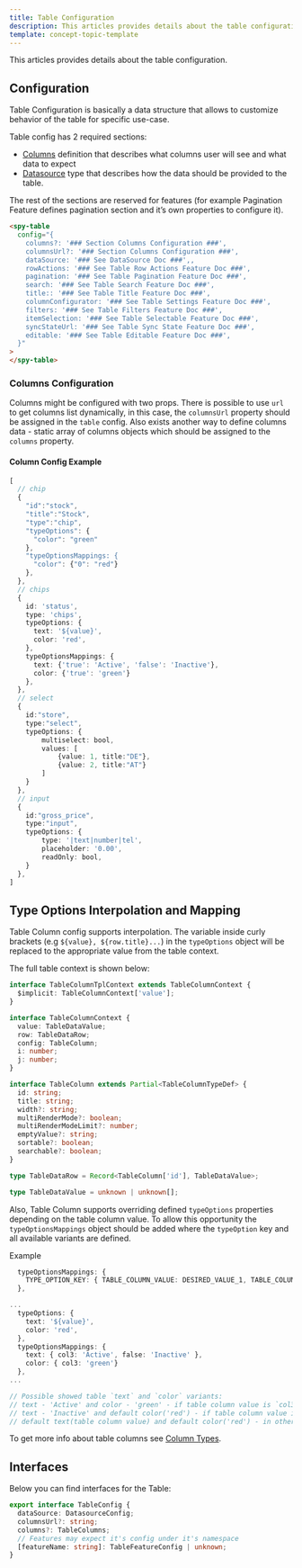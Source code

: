 ```yaml
---
title: Table Configuration
description: This articles provides details about the table configuration.
template: concept-topic-template
---
```


This articles provides details about the table configuration.

## Configuration

Table Configuration is basically a data structure that allows to customize behavior of the table for specific use-case.

Table config has 2 required sections:

- [Columns](#columns-configuration) definition that describes what columns user will see and what data to expect
- [Datasource](/docs/marketplace/dev/front-end/ui-components-library/datasources/) type that describes how the data should be provided to the table.

The rest of the sections are reserved for features (for example Pagination Feature defines pagination section and it’s own properties to configure it).

```html
<spy-table
  config="{
    columns?: '### Section Columns Configuration ###',
    columnsUrl?: '### Section Columns Configuration ###',
    dataSource: '### See DataSource Doc ###',,
    rowActions: '### See Table Row Actions Feature Doc ###',
    pagination: '### See Table Pagination Feature Doc ###',
    search: '### See Table Search Feature Doc ###',
    title:: '### See Table Title Feature Doc ###',
    columnConfigurator: '### See Table Settings Feature Doc ###',
    filters: '### See Table Filters Feature Doc ###',
    itemSelection: '### See Table Selectable Feature Doc ###',
    syncStateUrl: '### See Table Sync State Feature Doc ###',
    editable: '### See Table Editable Feature Doc ###',
  }"
>
</spy-table>
```

### Columns Configuration

Columns might be configured with two props. There is possible to use `url` to get columns list dynamically, in this case, the `columnsUrl` property should be assigned in the `table` config.
Also exists another way to define columns data - static array of columns objects which should be assigned to the `columns` property.

#### Column Config Example

```ts
[
  // chip
  {
    "id":"stock",
    "title":"Stock",
    "type":"chip",
    "typeOptions": {
      "color": "green"
    },
    "typeOptionsMappings: {
      "color": {"0": "red"}
    },
  },
  // chips
  {
    id: 'status',
    type: 'chips',
    typeOptions: {
      text: '${value}',
      color: 'red',
    },
    typeOptionsMappings: {
      text: {'true': 'Active', 'false': 'Inactive'},
      color: {'true': 'green'}
    },
  },
  // select
  {
    id:"store",
    type:"select",
    typeOptions: {
        multiselect: bool,
        values: [
            {value: 1, title:"DE"},
            {value: 2, title:"AT"}
        ]
    }
  },
  // input
  {
    id:"gross_price",
    type:"input",
    typeOptions: {
        type: '|text|number|tel',
        placeholder: '0.00',
        readOnly: bool,
    }
  },
]
```

## Type Options Interpolation and Mapping

Table Column config supports interpolation. The variable inside curly brackets (e.g `${value}, ${row.title}...`) in the `typeOptions` object will be replaced to the appropriate value from the table context.

The full table context is shown below:

```ts
interface TableColumnTplContext extends TableColumnContext {
  $implicit: TableColumnContext['value'];
}

interface TableColumnContext {
  value: TableDataValue;
  row: TableDataRow;
  config: TableColumn;
  i: number;
  j: number;
}

interface TableColumn extends Partial<TableColumnTypeDef> {
  id: string;
  title: string;
  width?: string;
  multiRenderMode?: boolean;
  multiRenderModeLimit?: number;
  emptyValue?: string;
  sortable?: boolean;
  searchable?: boolean;
}

type TableDataRow = Record<TableColumn['id'], TableDataValue>;

type TableDataValue = unknown | unknown[];
```

Also, Table Column supports overriding defined `typeOptions` properties depending on the table column value. To allow this opportunity the `typeOptionsMappings` object should be added where the `typeOption` key and all available variants are defined.

Example

```ts
  typeOptionsMappings: {
    TYPE_OPTION_KEY: { TABLE_COLUMN_VALUE: DESIRED_VALUE_1, TABLE_COLUMN_VALUE: DESIRED_VALUE_2 },
  },
```

```ts
...
  typeOptions: {
    text: '${value}',
    color: 'red',
  },
  typeOptionsMappings: {
    text: { col3: 'Active', false: 'Inactive' },
    color: { col3: 'green'}
  },
...

// Possible showed table `text` and `color` variants:
// text - 'Active' and color - 'green' - if table column value is `col3`
// text - 'Inactive' and default color('red') - if table column value is `false`
// default text(table column value) and default color('red') - in other cases
```

To get more info about table columns see [Column Types](/docs/marketplace/dev/front-end/table-design/table-column-types/).

## Interfaces

Below you can find interfaces for the Table:

```ts
export interface TableConfig {
  dataSource: DatasourceConfig;
  columnsUrl?: string;
  columns?: TableColumns;
  // Features may expect it's config under it's namespace
  [featureName: string]: TableFeatureConfig | unknown;
}
```
